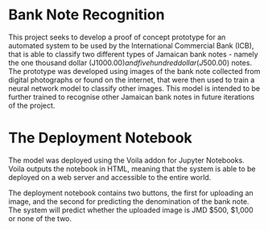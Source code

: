 # Bank Note Recognition
This project seeks to develop a proof of concept prototype for an automated system to be used by the International Commercial Bank (ICB), that is able to classify two different types of Jamaican bank notes - namely the one thousand dollar (J$1000.00) and five hundred dollar (J$500.00) notes. The prototype was developed using images of the bank note collected from digital photographs or found on the internet, that were then used to train a neural network model to classify other images. This model is intended to be further trained to recognise other Jamaican bank notes in future iterations of the project. 

# The Deployment Notebook
The model was deployed using the Voila addon for Jupyter Notebooks. Voila outputs the notebook in HTML, meaning that the system is able to be deployed on a web server and accessible to the entire world.

The deployment notebook contains two buttons, the first for uploading an image, and the second for predicting the denomination of the bank note. The system will predict whether the uploaded image is JMD $500, $1,000 or none of the two.

